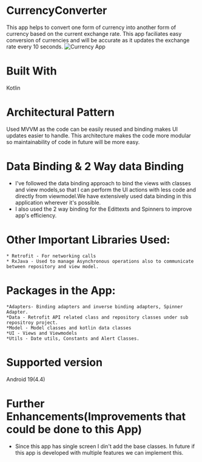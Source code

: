 # CurrencyConverter
This app helps to convert one form of currency into another form of currency based on the current exchange rate.
This app faciliates easy conversion of currencies and will be accurate as it updates the exchange rate every 10 seconds.
![Currency App](https://user-images.githubusercontent.com/31012185/87347925-896af880-c586-11ea-81a1-feb7823e192d.gif)

# Built With
  Kotlin

# Architectural Pattern
Used MVVM as the code can be easily reused and binding makes UI updates easier to handle. 
This architecture makes the code more modular so maintainability of code in future will be more easy.


#  Data Binding & 2 Way data Binding
- I've followed the data binding approach to bind the views with classes and view models,so that I can perform the UI actions with less code and directly from viewmodel.We have extensively used data binding in this application wherever it's possible. 
- I also used the 2 way binding for the Edittexts and Spinners to improve app's efficiency. 
    
# Other Important Libraries Used:
    * Retrofit - For networking calls
    * RxJava - Used to manage Asynchronous operations also to communicate between repository and view model.
 # Packages in the App:
    *Adapters- Binding adapters and inverse binding adapters, Spinner Adapter.
    *Data - Retrofit API related class and repository classes under sub repositroy project.
    *Model - Model classes and kotlin data classes
    *UI - Views and Viewmodels
    *Utils - Date utils, Constants and Alert Classes.
    
# Supported version
Android 19(4.4)

# Further Enhancements(Improvements that could be done to this App)
- Since this app has single screen I din't add the base classes. In future if this app is developed with multiple features we can implement this.



